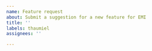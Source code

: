 ```yaml
---
name: Feature request
about: Submit a suggestion for a new feature for EMI
title: ''
labels: thaumiel
assignees: ''

---
```



